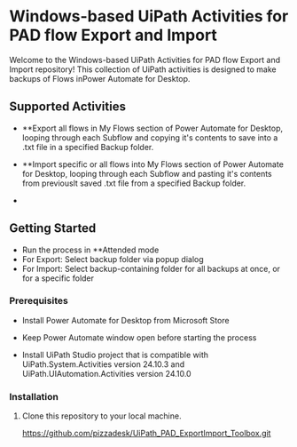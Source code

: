 # Windows-based UiPath Activities for PAD flow Export and Import

Welcome to the Windows-based UiPath Activities for PAD flow Export and Import repository! This collection of UiPath activities is designed to make backups of Flows inPower Automate for Desktop.
  

## Supported Activities

- **Export all flows in My Flows section of Power Automate for Desktop, looping through each Subflow and copying it's contents to save into a .txt file in a specified Backup folder.

- **Import specific or all flows into My Flows section of Power Automate for Desktop, looping through each Subflow and pasting it's contents from previouslt saved .txt file from a specified Backup folder.

- 


## Getting Started

- Run the process in **Attended mode
- For Export: Select backup folder via popup dialog
- For Import: Select backup-containing folder for all backups at once, or for a specific folder


### Prerequisites

- Install Power Automate for Desktop from Microsoft Store

- Keep Power Automate window open before starting the process

- Install UiPath Studio project that is compatible with UiPath.System.Activities version 24.10.3 and UiPath.UIAutomation.Activities version 24.10.0



### Installation

1. Clone this repository to your local machine.

   https://github.com/pizzadesk/UiPath_PAD_ExportImport_Toolbox.git
